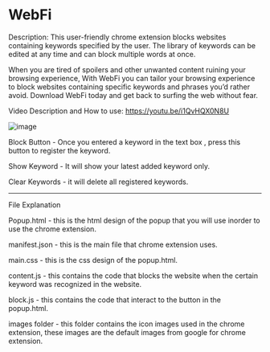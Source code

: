 # WebFi
Description: This user-friendly chrome extension blocks websites containing keywords specified by the user. The library of keywords can be edited at any time and can block multiple words at once. 

When you are tired of spoilers and other unwanted content ruining your browsing experience, With WebFi you can tailor your browsing experience to block websites containing specific keywords and phrases you’d rather avoid. Download WebFi today and get back to surfing the web without fear.

Video Description and How to use: https://youtu.be/i1QvHQX0N8U

![image](https://user-images.githubusercontent.com/87973732/150041159-709f39c8-3ad8-4f8a-990e-108812caf53c.png)

Block Button - Once you entered a keyword in the text box , press this button to register the keyword.

Show Keyword - It will show your latest added keyword only.

Clear Keywords - it will delete all registered keywords.


---------
File Explanation

Popup.html - this is the html design of the popup that you will use inorder to use the chrome extension.

manifest.json - this is the main file that chrome extension uses.

main.css - this is the css design of the popup.html.

content.js - this contains the code that blocks the website when the certain keyword was recognized in the website.

block.js - this contains the code that interact to the button in the popup.html.

images folder - this folder contains the icon images used in the chrome extension, these images are the default images from google for chrome extension. 

